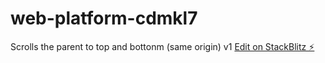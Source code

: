 # web-platform-cdmkl7

Scrolls the parent to top and bottonm (same origin)
v1
[Edit on StackBlitz ⚡️](https://stackblitz.com/edit/web-platform-cdmkl7)
